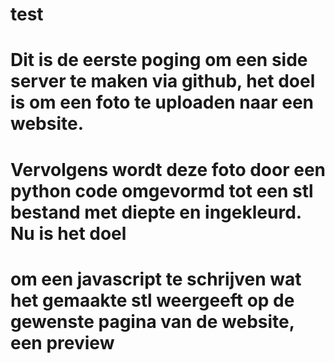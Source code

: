 # test
# Dit is de eerste poging om een side server te maken via github, het doel is om een foto te uploaden naar een website. 
# Vervolgens wordt deze foto door een python code omgevormd tot een stl bestand met diepte en ingekleurd. Nu is het doel 
# om een javascript te schrijven wat het gemaakte stl weergeeft op de gewenste pagina van de website, een preview
